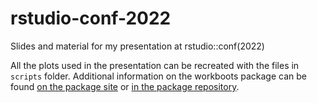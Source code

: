 # rstudio-conf-2022
Slides and material for my presentation at rstudio::conf(2022)

All the plots used in the presentation can be recreated with the files in `scripts` folder. Additional information on the workboots package can be found [on the package site](https://markjrieke.github.io/workboots/) or [in the package repository](https://github.com/markjrieke/workboots/). 
